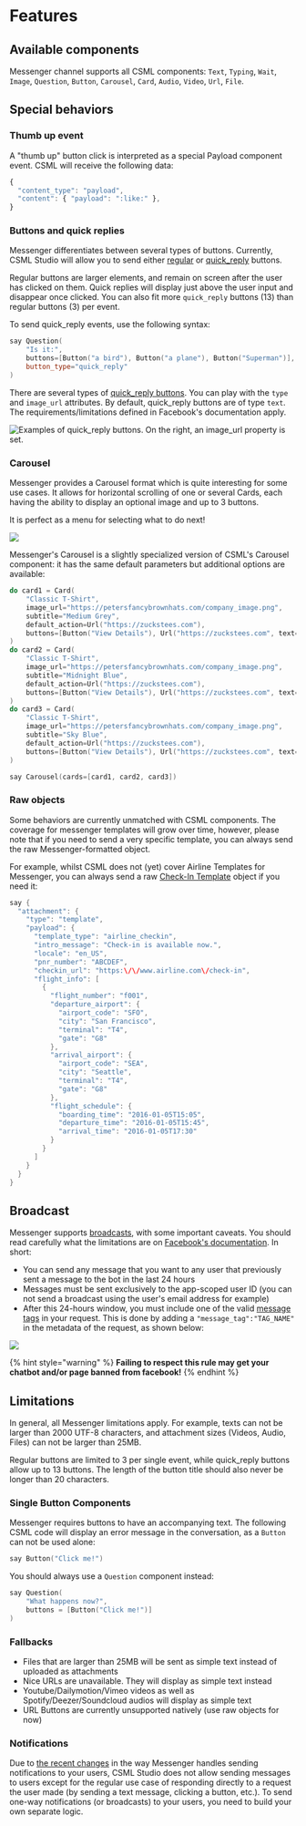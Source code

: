 # Features

## Available components

Messenger channel supports all CSML components: `Text`, `Typing`, `Wait`, `Image`, `Question`, `Button`, `Carousel`, `Card`, `Audio`, `Video`, `Url`, `File`.

## Special behaviors

### Thumb up event

A "thumb up" button click is interpreted as a special Payload component event. CSML will receive the following data:

```javascript
{
  "content_type": "payload",
  "content": { "payload": ":like:" },
}
```

### Buttons and quick replies

Messenger differentiates between several types of buttons. Currently, CSML Studio will allow you to send either [regular](https://developers.facebook.com/docs/messenger-platform/send-messages/buttons) or [quick\_reply](https://developers.facebook.com/docs/messenger-platform/send-messages/quick-replies) buttons.

Regular buttons are larger elements, and remain on screen after the user has clicked on them. Quick replies will display just above the user input and disappear once clicked. You can also fit more `quick_reply` buttons \(13\) than regular buttons \(3\) per event.

To send quick\_reply events, use the following syntax:

```cpp
say Question(
    "Is it:",
    buttons=[Button("a bird"), Button("a plane"), Button("Superman")],
    button_type="quick_reply"
)
```

There are several types of [quick\_reply buttons](https://developers.facebook.com/docs/messenger-platform/reference/buttons/quick-replies/#quick_reply). You can play with the `type` and `image_url` attributes. By default, quick\_reply buttons are of type `text`. The requirements/limitations defined in Facebook's documentation apply.

![Examples of quick\_reply buttons. On the right, an image\_url property is set.](../../.gitbook/assets/64375249_668002483666648_541982039046356992_n.png)

### Carousel

Messenger provides a Carousel format which is quite interesting for some use cases. It allows for horizontal scrolling of one or several Cards, each having the ability to display an optional image and up to 3 buttons.

It is perfect as a menu for selecting what to do next!

![](../../.gitbook/assets/13178095_790767981060697_1148772092_n.png)

Messenger's Carousel is a slightly specialized version of CSML's Carousel component: it has the same default parameters but additional options are available:

```cpp
do card1 = Card(
    "Classic T-Shirt",
    image_url="https://petersfancybrownhats.com/company_image.png",
    subtitle="Medium Grey",
    default_action=Url("https://zuckstees.com"),
    buttons=[Button("View Details"), Url("https://zuckstees.com", text="Shop Now")],
)
do card2 = Card(
    "Classic T-Shirt",
    image_url="https://petersfancybrownhats.com/company_image.png",
    subtitle="Midnight Blue",
    default_action=Url("https://zuckstees.com"),
    buttons=[Button("View Details"), Url("https://zuckstees.com", text="Shop Now")],
)
do card3 = Card(
    "Classic T-Shirt",
    image_url="https://petersfancybrownhats.com/company_image.png",
    subtitle="Sky Blue",
    default_action=Url("https://zuckstees.com"),
    buttons=[Button("View Details"), Url("https://zuckstees.com", text="Shop Now")],
)

say Carousel(cards=[card1, card2, card3])
```

### Raw objects

Some behaviors are currently unmatched with CSML components. The coverage for messenger templates will grow over time, however, please note that if you need to send a very specific template, you can always send the raw Messenger-formatted object.

For example, whilst CSML does not \(yet\) cover Airline Templates for Messenger, you can always send a raw [Check-In Template](https://developers.facebook.com/docs/messenger-platform/send-messages/template/airline/#check_in) object if you need it:

```cpp
say {
  "attachment": {
    "type": "template",
    "payload": {
      "template_type": "airline_checkin",
      "intro_message": "Check-in is available now.",
      "locale": "en_US",        
      "pnr_number": "ABCDEF",
      "checkin_url": "https:\/\/www.airline.com\/check-in",  
      "flight_info": [
        {
          "flight_number": "f001",
          "departure_airport": {
            "airport_code": "SFO",
            "city": "San Francisco",
            "terminal": "T4",
            "gate": "G8"
          },
          "arrival_airport": {
            "airport_code": "SEA",
            "city": "Seattle",
            "terminal": "T4",
            "gate": "G8"
          },
          "flight_schedule": {
            "boarding_time": "2016-01-05T15:05",
            "departure_time": "2016-01-05T15:45",
            "arrival_time": "2016-01-05T17:30"
          }
        }
      ]
    }
  }
}
```

## Broadcast

Messenger supports [broadcasts](../../api/api-reference/broadcasts-api.md), with some important caveats. You should read carefully what the limitations are on [Facebook's documentation](https://developers.facebook.com/docs/messenger-platform/policy/policy-overview). In short:

* You can send any message that you want to any user that previously sent a message to the bot in the last 24 hours
* Messages must be sent exclusively to the app-scoped user ID \(you can not send a broadcast using the user's email address for example\)
* After this 24-hours window, you must include one of the valid [message tags](https://developers.facebook.com/docs/messenger-platform/send-messages/message-tags) in your request. This is done by adding a `"message_tag":"TAG_NAME"` in the metadata of the request, as shown below:

![](../../.gitbook/assets/image%20%288%29.png)

{% hint style="warning" %}
**Failing to respect this rule may get your chatbot and/or page banned from facebook!**
{% endhint %}

## Limitations

In general, all Messenger limitations apply. For example, texts can not be larger than 2000 UTF-8 characters, and attachment sizes \(Videos, Audio, Files\) can not be larger than 25MB.

Regular buttons are limited to 3 per single event, while quick\_reply buttons allow up to 13 buttons. The length of the button title should also never be longer than 20 characters.

### Single Button Components

Messenger requires buttons to have an accompanying text. The following CSML code will display an error message in the conversation, as a `Button` can not be used alone:

```cpp
say Button("Click me!")
```

You should always use a `Question` component instead:

```cpp
say Question(
    "What happens now?",
    buttons = [Button("Click me!")]
)
```

### Fallbacks

* Files that are larger than 25MB will be sent as simple text instead of uploaded as attachments
* Nice URLs are unavailable. They will display as simple text instead
* Youtube/Dailymotion/Vimeo videos as well as Spotify/Deezer/Soundcloud audios will display as simple text
* URL Buttons are currently unsupported natively \(use raw objects for now\)

### Notifications

Due to [the recent changes](https://developers.facebook.com/blog/post/2019/08/29/messenger-launches-new-tools-to-drive-more-valuable-conversations-between-people-and-businesses/) in the way Messenger handles sending notifications to your users, CSML Studio does not allow sending messages to users except for the regular use case of responding directly to a request the user made \(by sending a text message, clicking a button, etc.\). To send one-way notifications \(or broadcasts\) to your users, you need to build your own separate logic.

